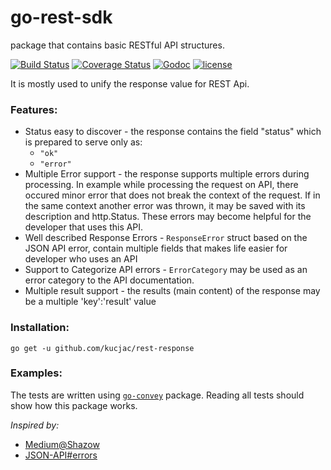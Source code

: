 go-rest-sdk
=============
package that contains basic RESTful API structures.

[![Build Status](https://travis-ci.org/kucjac/go-rest-sdk.svg?branch=master)](https://travis-ci.org/kucjac/go-rest-sdk)
[![Coverage Status](https://coveralls.io/repos/github/kucjac/rest-response/badge.svg?branch=master)](https://coveralls.io/github/kucjac/rest-response?branch=master)
[![Godoc](http://img.shields.io/badge/godoc-reference-blue.svg?style=flat)](https://godoc.org/github.com/kucjac/rest-response)
[![license](http://img.shields.io/badge/license-MIT-red.svg?style=flat)](https://raw.githubusercontent.com/kucjac/rest-response/master/LICENSE)

It is mostly used to unify the response value for REST Api.

### Features:

- Status easy to discover - the response contains the field "status" which is prepared to serve only as:
	- `"ok"` 
	- `"error"`
- Multiple Error support - the response supports multiple errors during processing. In example while processing the request on API, there occured minor error that does not break the context of the request. If in the same context another error was thrown, it may be saved with its description and http.Status. These errors may become helpful for the developer that uses this API.
- Well described Response Errors - ```ResponseError``` struct based on the JSON API error, contain multiple fields that makes life easier for developer who uses an API
- Support to Categorize API errors - ```ErrorCategory``` may be used as an error category to the API documentation.
- Multiple result support - the results (main content) of the response may be a multiple 'key':'result' value 

### Installation:

```go get -u github.com/kucjac/rest-response```


### Examples:

The tests are written using [`go-convey`](https://github.com/smartystreets/goconvey) package. Reading all tests should show how this package works.

*Inspired by:*
 - [Medium@Shazow](https://medium.com/@shazow/how-i-design-json-api-responses-71900f00f2db)
 - [JSON-API#errors](http://jsonapi.org/format/#errors)
